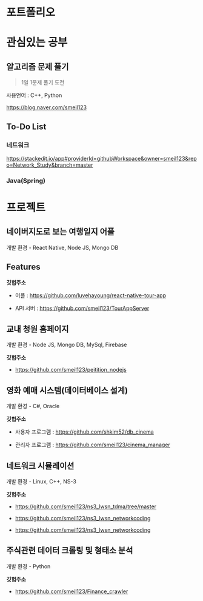 

#  포트폴리오

#  관심있는 공부

##  알고리즘 문제 풀기

> 1일 1문제 풀기 도전


사용언어 : C++, Python

https://blog.naver.com/smeil123

  

##  To-Do List

###  네트워크

https://stackedit.io/app#providerId=githubWorkspace&owner=smeil123&repo=Network_Study&branch=master

###  Java(Spring)


# 프로젝트

##  네이버지도로 보는 여행일지 어플

개발 환경 - React Native, Node JS, Mongo DB

##  Features

  

**깃헙주소**

* 어플 : https://github.com/luvehayoung/react-native-tour-app

* API 서버 : https://github.com/smeil123/TourAppServer


##  교내 청원 홈페이지

개발 환경 - Node JS, Mongo DB, MySql, Firebase

  

**깃헙주소**

* https://github.com/smeil123/peitition_nodejs
 

##  영화 예매 시스템(데이터베이스 설계)

개발 환경 - C#, Oracle

**깃헙주소**

* 사용자 프로그램 : https://github.com/shkim52/db_cinema

* 관리자 프로그램 : https://github.com/smeil123/cinema_manager

  

##  네트워크 시뮬레이션

개발 환경 - Linux, C++, NS-3
 

**깃헙주소**

* https://github.com/smeil123/ns3_lwsn_tdma/tree/master

* https://github.com/smeil123/ns3_lwsn_networkcoding

* https://github.com/smeil123/ns3_lwsn_networkcoding

  

##  주식관련 데이터 크롤링 및 형태소 분석

개발 환경 - Python  

**깃헙주소**

* https://github.com/smeil123/Finance_crawler
<!--stackedit_data:
eyJoaXN0b3J5IjpbODA3NjcyNTA2XX0=
-->